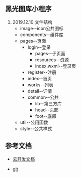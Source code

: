## 黑光图库小程序

1. 2019.12.10 文件结构
	- image--icon公共图标
	- components--组件库
	- pages--页面
		- login--登录
			- pages--子页面
			- resources--资源
			- index.wxml--登录页
		- register--注册
		- index--首页
		- works--列表
		- detail--详情
		- common--公共
			- lib--第三方库
			- head--头部
			- foot--底部
	- util--公用函数
	- style--公共样式



## 参考文档

- [云开发文档](https://developers.weixin.qq.com/miniprogram/dev/wxcloud/basis/getting-started.html)

- [git](https://git.heiguang.com/yjzh/miniprogram-hgtuku-master)

